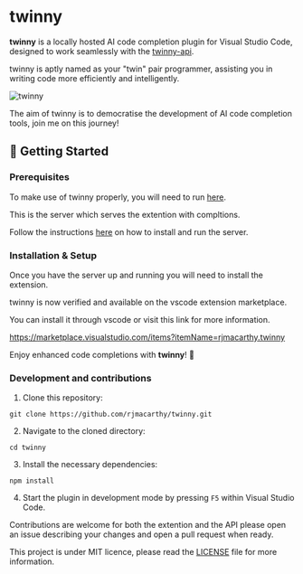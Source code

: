 # twinny

**twinny** is a locally hosted AI code completion plugin for Visual Studio Code, designed to work seamlessly with the [twinny-api](https://github.com/rjmacarthy/twinny-api).

twinny is aptly named as your "twin" pair programmer, assisting you in writing code more efficiently and intelligently.

![twinny](https://github.com/rjmacarthy/twinny/assets/5537428/95a1d8d5-f2fb-47b3-b246-23ff822464c3)

The aim of twinny is to democratise the development of AI code completion tools, join me on this journey!

## 🚀 Getting Started

### Prerequisites

To make use of twinny properly, you will need to run [here](https://github.com/rjmacarthy/twinny-api).

This is the server which serves the extention with compltions.

Follow the instructions [here](https://github.com/rjmacarthy/twinny-api) on how to install and run the server.

### Installation & Setup

Once you have the server up and running you will need to install the extension.

twinny is now verified and available on the vscode extension marketplace.

You can install it through vscode or visit this link for more information.

https://marketplace.visualstudio.com/items?itemName=rjmacarthy.twinny

Enjoy enhanced code completions with **twinny**! 🎉

### Development and contributions

1. Clone this repository:

```
git clone https://github.com/rjmacarthy/twinny.git
```

2. Navigate to the cloned directory:

```
cd twinny
```

3. Install the necessary dependencies:

```
npm install
```

4. Start the plugin in development mode by pressing `F5` within Visual Studio Code.

Contributions are welcome for both the extention and the API please open an issue describing your changes and open a pull request when ready.

This project is under MIT licence, please read the [LICENSE](https://github.com/rjmacarthy/twinny/blob/master/LICENSE) file for more information.
